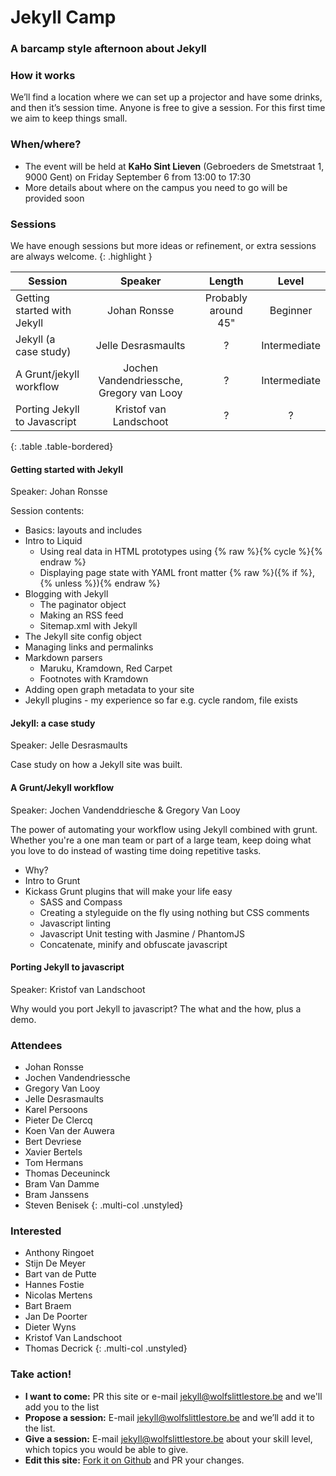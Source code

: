 # Jekyll Camp

### A barcamp style afternoon about Jekyll

### How it works

We’ll find a location where we can set up a projector and have some drinks, and then it’s session time. Anyone is free to give a session. For this first time we aim to keep things small.

### When/where?

* The event will be held at **KaHo Sint Lieven** (Gebroeders de Smetstraat 1, 9000 Gent) on Friday September 6 from 13:00 to 17:30
* More details about where on the campus you need to go will be provided soon

### Sessions

We have enough sessions but more ideas or refinement, or extra sessions are always welcome.
{: .highlight }

| Session                     | Speaker                                  | Length                                   | Level                                    |
| --------------------------- |:----------------------------------------:|:----------------------------------------:|:----------------------------------------:|
| Getting started with Jekyll | Johan Ronsse                             | Probably around 45"                      | Beginner                                 |
| Jekyll (a case study)       | Jelle Desrasmaults                       | ?                                        | Intermediate                             |
| A Grunt/jekyll workflow     | Jochen Vandendriessche, Gregory van Looy | ?                                        | Intermediate                             |
| Porting Jekyll to Javascript| Kristof van Landschoot                   | ?                                        | ?                                        |
{: .table .table-bordered}

#### Getting started with Jekyll

Speaker: Johan Ronsse

Session contents:

* Basics: layouts and includes
* Intro to Liquid
  * Using real data in HTML prototypes using {% raw %}{% cycle %}{% endraw %}
  * Displaying page state with YAML front matter {% raw %}({% if %}, {% unless %}){% endraw %}
* Blogging with Jekyll
  * The paginator object
  * Making an RSS feed
  * Sitemap.xml with Jekyll
* The Jekyll site config object
* Managing links and permalinks
* Markdown parsers
  * Maruku, Kramdown, Red Carpet
  * Footnotes with Kramdown
* Adding open graph metadata to your site
* Jekyll plugins - my experience so far e.g. cycle random, file exists

#### Jekyll: a case study

Speaker: Jelle Desrasmaults

Case study on how a Jekyll site was built.

#### A Grunt/Jekyll workflow

Speaker: Jochen Vandenddriesche &amp; Gregory Van Looy

The power of automating your workflow using Jekyll combined with grunt. Whether you're a one man team or part of a large team, keep doing what you love to do instead of wasting time doing repetitive tasks.

* Why?
* Intro to Grunt
* Kickass Grunt plugins that will make your life easy
  * SASS and Compass
  * Creating a styleguide on the fly using nothing but CSS comments
  * Javascript linting
  * Javascript Unit testing with Jasmine / PhantomJS
  * Concatenate, minify and obfuscate javascript

#### Porting Jekyll to javascript

Speaker: Kristof van Landschoot

Why would you port Jekyll to javascript? The what and the how, plus a demo.

###  Attendees

* Johan Ronsse
* Jochen Vandendriessche
* Gregory Van Looy
* Jelle Desrasmaults
* Karel Persoons
* Pieter De Clercq
* Koen Van der Auwera
* Bert Devriese
* Xavier Bertels
* Tom Hermans
* Thomas Deceuninck
* Bram Van Damme
* Bram Janssens
* Steven Benisek
{: .multi-col .unstyled}

###  Interested

* Anthony Ringoet
* Stijn De Meyer
* Bart van de Putte
* Hannes Fostie
* Nicolas Mertens
* Bart Braem 
* Jan De Poorter
* Dieter Wyns
* Kristof Van Landschoot
* Thomas Decrick
{: .multi-col .unstyled}

### Take action!

* **I want to come:** PR this site or e-mail [jekyll@wolfslittlestore.be](mailto:jekyll@wolfslittlestore.be) and we'll add you to the list
* **Propose a session:** E-mail [jekyll@wolfslittlestore.be](mailto:jekyll@wolfslittlestore.be) and we’ll add it to the list.
* **Give a session:** E-mail [jekyll@wolfslittlestore.be](mailto:jekyll@wolfslittlestore.be) about your skill level, which topics you would be able to give.
* **Edit this site:** [Fork it on Github](https://github.com/Wolfr/jekyll-camp) and PR your changes.
